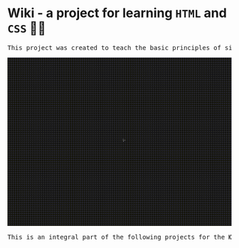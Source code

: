 # Wiki - a project for learning `HTML` and `CSS` 👨‍💻
<pre>
This project was created to teach the basic principles of site layout.
</pre>
![Alt-текст](https://github.com/bozzhik/wiki/blob/main/img/do-logo.gif "wiki")
<pre>
This is an integral part of the following projects for the <kbd>ЮЗБ ФАРМ</kbd> organization
</pre>

